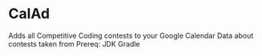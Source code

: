 # CalAd
Adds all Competitive Coding contests to your Google Calendar
Data about contests taken from 
Prereq:
JDK
Gradle
